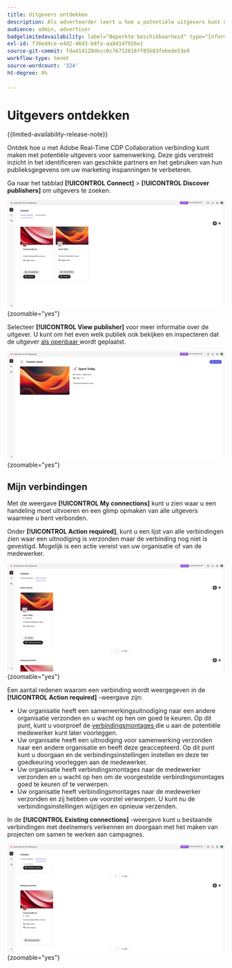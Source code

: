 ```yaml
---
title: Uitgevers ontdekken
description: Als adverteerder leert u hoe u potentiële uitgevers kunt ontdekken om samen te werken met Adobe Real-Time CDP Collaboration
audience: admin, advertiser
badgelimitedavailability: label="Beperkte beschikbaarheid" type="Informative" url="https://helpx.adobe.com/nl/legal/product-descriptions/real-time-customer-data-platform-collaboration.html newtab=true"
exl-id: f38ed4ce-e4d2-46d3-b8fa-aa8d14f926e1
source-git-commit: fda414120decc0c76712616ff85b83febede53e9
workflow-type: tm+mt
source-wordcount: '324'
ht-degree: 0%

---
```


# Uitgevers ontdekken

{{limited-availability-release-note}}

Ontdek hoe u met Adobe Real-Time CDP Collaboration verbinding kunt maken met potentiële uitgevers voor samenwerking. Deze gids verstrekt inzicht in het identificeren van geschikte partners en het gebruiken van hun publieksgegevens om uw marketing inspanningen te verbeteren.

Ga naar het tabblad **[!UICONTROL Connect]** > **[!UICONTROL Discover publishers]** om uitgevers te zoeken.

![ ontdekt uitgeverspagina ](/help/assets/connect/discover-publishers/discover-publishers-overview.png){zoomable="yes"}

Selecteer **[!UICONTROL View publisher]** voor meer informatie over de uitgever. U kunt om het even welk publiek ook bekijken en inspecteren dat de uitgever [ als openbaar ](/help/guide/setup/onboard-audiences.md#metadata-visibility) wordt geplaatst.

![ de uitgeversprofiel van de Mening ](/help/assets/connect/discover-publishers/view-publisher-profile.png){zoomable="yes"}

## Mijn verbindingen

Met de weergave **[!UICONTROL My connections]** kunt u zien waar u een handeling moet uitvoeren en een glimp opmaken van alle uitgevers waarmee u bent verbonden.

Onder **[!UICONTROL Action required]**, kunt u een lijst van alle verbindingen zien waar een uitnodiging is verzonden maar de verbinding nog niet is gevestigd. Mogelijk is een actie vereist van uw organisatie of van de medewerker.

![ actie vereiste mening in het Mijn verbindingsscherm ](/help/assets/connect/discover-publishers/action-required-view.png){zoomable="yes"}

Een aantal redenen waarom een verbinding wordt weergegeven in de **[!UICONTROL Action required]** -weergave zijn:

* Uw organisatie heeft een samenwerkingsuitnodiging naar een andere organisatie verzonden en u wacht op hen om goed te keuren. Op dit punt, kunt u voorproef de [ verbindingsmontages ](/help/guide/glossary.md#connection-settings) die u aan de potentiële medewerker kunt later voorleggen.
* Uw organisatie heeft een uitnodiging voor samenwerking verzonden naar een andere organisatie en heeft deze geaccepteerd. Op dit punt kunt u doorgaan en de verbindingsinstellingen instellen en deze ter goedkeuring voorleggen aan de medewerker.
* Uw organisatie heeft verbindingsmontages naar de medewerker verzonden en u wacht op hen om de voorgestelde verbindingsmontages goed te keuren of te verwerpen.
* Uw organisatie heeft verbindingsmontages naar de medewerker verzonden en zij hebben uw voorstel verworpen. U kunt nu de verbindingsinstellingen wijzigen en opnieuw verzenden.

In de **[!UICONTROL Existing connections]** -weergave kunt u bestaande verbindingen met deelnemers verkennen en doorgaan met het maken van projecten om samen te werken aan campagnes.

![ Bestaande verbindingsmening in het Mijn verbindingsscherm ](/help/assets/connect/discover-publishers/existing-connections-view.png){zoomable="yes"}
